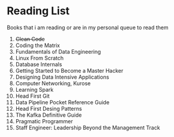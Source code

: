 # Reading List
Books that i am reading or are in my personal queue to read them

1. ~~Clean Code~~
2. Coding the Matrix
3. Fundamentals of Data Engineering
4. Linux From Scratch
5. Database Internals
6. Getting Started to Become a Master Hacker
7. Designing Data Intensive Applications
8. Computer Networking, Kurose
9. Learning Spark
10. Head First Git
11. Data Pipeline Pocket Reference Guide
12. Head First Desing Patterns
13. The Kafka Definitive Guide
14. Pragmatic Programmer
15. Staff Engineer: Leadership Beyond the Management Track
